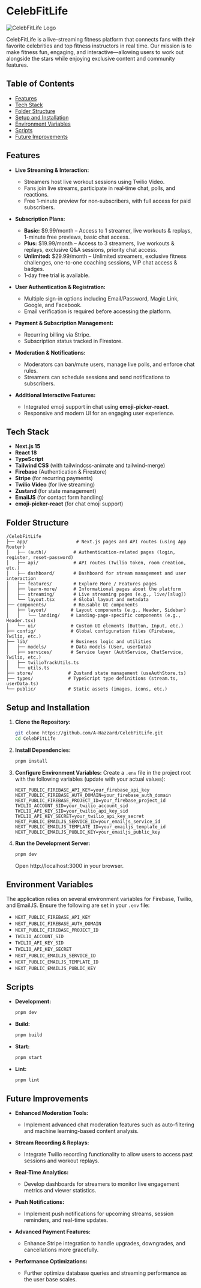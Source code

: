 # CelebFitLife
![CelebFitLife Logo](public/og-image.jpg)

CelebFitLife is a live-streaming fitness platform that connects fans with their favorite celebrities and top fitness instructors in real time. Our mission is to make fitness fun, engaging, and interactive—allowing users to work out alongside the stars while enjoying exclusive content and community features.

## Table of Contents

- [Features](#features)
- [Tech Stack](#tech-stack)
- [Folder Structure](#folder-structure)
- [Setup and Installation](#setup-and-installation)
- [Environment Variables](#environment-variables)
- [Scripts](#scripts)
- [Future Improvements](#future-improvements)

## Features

- **Live Streaming & Interaction:**  
  - Streamers host live workout sessions using Twilio Video.
  - Fans join live streams, participate in real‑time chat, polls, and reactions.
  - Free 1‑minute preview for non‑subscribers, with full access for paid subscribers.

- **Subscription Plans:**  
  - **Basic:** $9.99/month – Access to 1 streamer, live workouts & replays, 1-minute free previews, basic chat access.
  - **Plus:** $19.99/month – Access to 3 streamers, live workouts & replays, exclusive Q&A sessions, priority chat access.
  - **Unlimited:** $29.99/month – Unlimited streamers, exclusive fitness challenges, one-to-one coaching sessions, VIP chat access & badges.
  - 1‑day free trial is available.

- **User Authentication & Registration:**  
  - Multiple sign-in options including Email/Password, Magic Link, Google, and Facebook.
  - Email verification is required before accessing the platform.

- **Payment & Subscription Management:**  
  - Recurring billing via Stripe.
  - Subscription status tracked in Firestore.

- **Moderation & Notifications:**  
  - Moderators can ban/mute users, manage live polls, and enforce chat rules.
  - Streamers can schedule sessions and send notifications to subscribers.

- **Additional Interactive Features:**  
  - Integrated emoji support in chat using **emoji-picker-react**.
  - Responsive and modern UI for an engaging user experience.

## Tech Stack

- **Next.js 15**
- **React 18**
- **TypeScript**
- **Tailwind CSS** (with tailwindcss-animate and tailwind-merge)
- **Firebase** (Authentication & Firestore)
- **Stripe** (for recurring payments)
- **Twilio Video** (for live streaming)
- **Zustand** (for state management)
- **EmailJS** (for contact form handling)
- **emoji-picker-react** (for chat emoji support)

## Folder Structure

```
/CelebFitLife
├── app/                  # Next.js pages and API routes (using App Router)
│   ├── (auth)/          # Authentication-related pages (login, register, reset-password)
│   ├── api/             # API routes (Twilio token, room creation, etc.)
│   ├── dashboard/       # Dashboard for stream management and user interaction
│   ├── features/        # Explore More / Features pages
│   ├── learn-more/      # Informational pages about the platform
│   ├── streaming/       # Live streaming pages (e.g., live/[slug])
│   └── layout.tsx       # Global layout and metadata
├── components/          # Reusable UI components
│   ├── layout/         # Layout components (e.g., Header, Sidebar)
│   │   └── landing/    # Landing-page-specific components (e.g., Header.tsx)
│   └── ui/             # Custom UI elements (Button, Input, etc.)
├── config/             # Global configuration files (Firebase, Twilio, etc.)
├── lib/                # Business logic and utilities
│   ├── models/         # Data models (User, userData)
│   ├── services/       # Service layer (AuthService, ChatService, Twilio, etc.)
│   ├── twilioTrackUtils.ts
│   └── utils.ts
├── store/             # Zustand state management (useAuthStore.ts)
├── types/             # TypeScript type definitions (stream.ts, userData.ts)
└── public/            # Static assets (images, icons, etc.)
```

## Setup and Installation

1. **Clone the Repository:**
   ```bash
   git clone https://github.com/A-Hazzard/CelebFitLife.git
   cd CelebFitLife
   ```

2. **Install Dependencies:**
   ```bash
   pnpm install
   ```

3. **Configure Environment Variables:**
   Create a `.env` file in the project root with the following variables (update with your actual values):
   ```env
   NEXT_PUBLIC_FIREBASE_API_KEY=your_firebase_api_key
   NEXT_PUBLIC_FIREBASE_AUTH_DOMAIN=your_firebase_auth_domain
   NEXT_PUBLIC_FIREBASE_PROJECT_ID=your_firebase_project_id
   TWILIO_ACCOUNT_SID=your_twilio_account_sid
   TWILIO_API_KEY_SID=your_twilio_api_key_sid
   TWILIO_API_KEY_SECRET=your_twilio_api_key_secret
   NEXT_PUBLIC_EMAILJS_SERVICE_ID=your_emailjs_service_id
   NEXT_PUBLIC_EMAILJS_TEMPLATE_ID=your_emailjs_template_id
   NEXT_PUBLIC_EMAILJS_PUBLIC_KEY=your_emailjs_public_key
   ```

4. **Run the Development Server:**
   ```bash
   pnpm dev
   ```
   Open http://localhost:3000 in your browser.

## Environment Variables

The application relies on several environment variables for Firebase, Twilio, and EmailJS. Ensure the following are set in your `.env` file:

- `NEXT_PUBLIC_FIREBASE_API_KEY`
- `NEXT_PUBLIC_FIREBASE_AUTH_DOMAIN`
- `NEXT_PUBLIC_FIREBASE_PROJECT_ID`
- `TWILIO_ACCOUNT_SID`
- `TWILIO_API_KEY_SID`
- `TWILIO_API_KEY_SECRET`
- `NEXT_PUBLIC_EMAILJS_SERVICE_ID`
- `NEXT_PUBLIC_EMAILJS_TEMPLATE_ID`
- `NEXT_PUBLIC_EMAILJS_PUBLIC_KEY`

## Scripts

- **Development:**
  ```bash
  pnpm dev
  ```

- **Build:**
  ```bash
  pnpm build
  ```

- **Start:**
  ```bash
  pnpm start
  ```

- **Lint:**
  ```bash
  pnpm lint
  ```

## Future Improvements

- **Enhanced Moderation Tools:**
  - Implement advanced chat moderation features such as auto-filtering and machine learning-based content analysis.

- **Stream Recording & Replays:**
  - Integrate Twilio recording functionality to allow users to access past sessions and workout replays.

- **Real-Time Analytics:**
  - Develop dashboards for streamers to monitor live engagement metrics and viewer statistics.

- **Push Notifications:**
  - Implement push notifications for upcoming streams, session reminders, and real-time updates.

- **Advanced Payment Features:**
  - Enhance Stripe integration to handle upgrades, downgrades, and cancellations more gracefully.

- **Performance Optimizations:**
  - Further optimize database queries and streaming performance as the user base scales.
